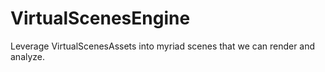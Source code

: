 # VirtualScenesEngine
Leverage VirtualScenesAssets into myriad scenes that we can render and analyze.
